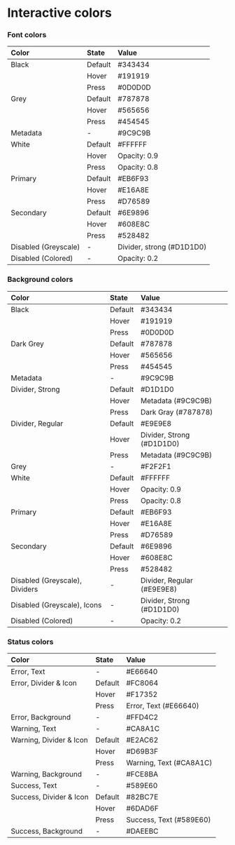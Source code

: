 # Interactive colors

### Font colors

| Color | State | Value |
| :--- | :--- | :--- |
| Black | Default | \#343434 |
|  | Hover | \#191919 |
|  | Press | \#0D0D0D |
| Grey | Default | \#787878 |
|  | Hover | \#565656 |
|  | Press | \#454545 |
| Metadata | - | \#9C9C9B |
| White | Default | \#FFFFFF |
|  | Hover | Opacity: 0.9 |
|  | Press | Opacity: 0.8 |
| Primary | Default | \#EB6F93 |
|  | Hover | \#E16A8E |
|  | Press | \#D76589 |
| Secondary | Default | \#6E9896 |
|  | Hover | \#608E8C |
|  | Press | \#528482 |
| Disabled \(Greyscale\) | - | Divider, strong \(\#D1D1D0\) |
| Disabled \(Colored\) | - | Opacity: 0.2 |

### Background colors

| Color | State | Value |
| :--- | :--- | :--- |
| Black | Default | \#343434 |
|  | Hover | \#191919 |
|  | Press | \#0D0D0D |
| Dark Grey | Default | \#787878 |
|  | Hover | \#565656 |
|  | Press | \#454545 |
| Metadata | - | \#9C9C9B |
| Divider, Strong | Default | \#D1D1D0 |
|  | Hover | Metadata \(\#9C9C9B\) |
|  | Press | Dark Gray \(\#787878\) |
| Divider, Regular | Default | \#E9E9E8 |
|  | Hover | Divider, Strong \(\#D1D1D0\) |
|  | Press | Metadata \(\#9C9C9B\) |
| Grey | - | #F2F2F1 |
| White | Default | #FFFFFF |
|  | Hover | Opacity: 0.9 |
|  | Press | Opacity: 0.8 |
| Primary | Default | \#EB6F93 |
|  | Hover | \#E16A8E |
|  | Press | \#D76589 |
| Secondary | Default | \#6E9896 |
|  | Hover | \#608E8C |
|  | Press | \#528482 |
| Disabled \(Greyscale\), Dividers | - | Divider, Regular \(\#E9E9E8\) |
| Disabled \(Greyscale\), Icons | - | Divider, Strong \(\#D1D1D0\) |
| Disabled \(Colored\) | - | Opacity: 0.2 |


### Status colors

| Color | State | Value |
| :--- | :--- | :--- |
| Error, Text | - | \#E66640 |
| Error, Divider & Icon | Default | \#FC8064 |
|  | Hover | \#F17352 |
|  | Press | Error, Text \(\#E66640\) |
| Error, Background | - | \#FFD4C2 |
| Warning, Text | - | \#CA8A1C |
| Warning, Divider & Icon | Default | \#E2AC62 |
|  | Hover | \#D69B3F |
|  | Press | Warning, Text \(\#CA8A1C\) |
| Warning, Background | - | \#FCE8BA |
| Success, Text | - | \#589E60 |
| Success, Divider & Icon | Default | \#82BC7E |
|  | Hover | \#6DAD6F |
|  | Press | Success, Text \(\#589E60\) |
| Success, Background | - | \#DAEEBC |
